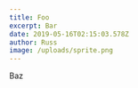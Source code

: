 ```yaml
---
title: Foo
excerpt: Bar
date: 2019-05-16T02:15:03.578Z
author: Russ
image: /uploads/sprite.png
---
```

Baz
